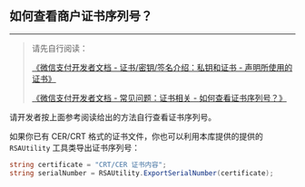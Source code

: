 ﻿## 如何查看商户证书序列号？

---

> 请先自行阅读：
>
> [《微信支付开发者文档 - 证书/密钥/签名介绍：私钥和证书 - 声明所使用的证书》](https://pay.weixin.qq.com/wiki/doc/apiv3/wechatpay/wechatpay3_1.shtml#part-3)
>
> [《微信支付开发者文档 - 常见问题：证书相关 - 如何查看证书序列号？》](https://pay.weixin.qq.com/wiki/doc/apiv3_partner/wechatpay/wechatpay7_0.shtml#part-5)

请开发者按上面参考阅读给出的方法自行查看证书序列号。

如果你已有 CER/CRT 格式的证书文件，你也可以利用本库提供的提供的 `RSAUtility` 工具类导出证书序列号：

```csharp
string certificate = "CRT/CER 证书内容";
string serialNumber = RSAUtility.ExportSerialNumber(certificate);
```
